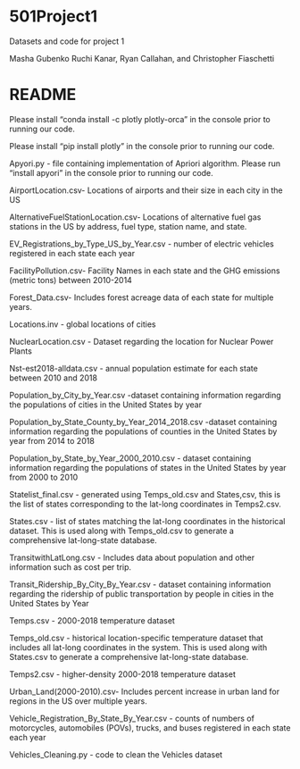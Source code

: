 # 501Project1
Datasets and code for project 1

Masha Gubenko Ruchi Kanar, Ryan Callahan, and Christopher Fiaschetti
# README

Please install “conda install -c plotly plotly-orca” in the console prior to running our code.

Please install “pip install plotly” in the console prior to running our code.

Apyori.py - file containing implementation of Apriori algorithm. Please run “install apyori” in the console prior to running our code.

AirportLocation.csv- Locations of airports and their size in each city in the US

AlternativeFuelStationLocation.csv- Locations of alternative fuel gas stations in the US by address, fuel type, station name, and state.

EV_Registrations_by_Type_US_by_Year.csv - number of electric vehicles registered in each state each year

FacilityPollution.csv- Facility Names in each state and the GHG emissions (metric tons) between 2010-2014 

Forest_Data.csv- Includes forest acreage data of each state for multiple years.

Locations.inv - global locations of cities 

NuclearLocation.csv - Dataset regarding the location for Nuclear Power Plants

Nst-est2018-alldata.csv - annual population estimate for each state between 2010 and 2018

Population_by_City_by_Year.csv -dataset containing information regarding the populations of cities in the United States by year

Population_by_State_County_by_Year_2014_2018.csv -dataset containing information regarding the populations of counties in the United States by year from 2014 to 2018

Population_by_State_by_Year_2000_2010.csv - dataset containing information regarding the populations of states in the United States by year from 2000 to 2010

Statelist_final.csv - generated using Temps_old.csv and States,csv, this is the list of states corresponding to the lat-long coordinates in Temps2.csv. 

States.csv - list of states matching the lat-long coordinates in the historical dataset. This is used along with Temps_old.csv to generate a comprehensive lat-long-state database.

TransitwithLatLong.csv -  Includes data about population and other information such as cost per trip.

Transit_Ridership_By_City_By_Year.csv - dataset containing information regarding the ridership of public transportation by people in cities in the United States by Year

Temps.csv - 2000-2018 temperature dataset

Temps_old.csv - historical location-specific temperature dataset that includes all lat-long coordinates in the system. This is used along with States.csv to generate a comprehensive lat-long-state database.

Temps2.csv - higher-density 2000-2018 temperature dataset

Urban_Land(2000-2010).csv- Includes percent increase in urban land for regions in the US over multiple years.

Vehicle_Registration_By_State_By_Year.csv - counts of numbers of motorcycles, automobiles (POVs), trucks, and buses registered in each state each year 

Vehicles_Cleaning.py - code to clean the Vehicles dataset 






